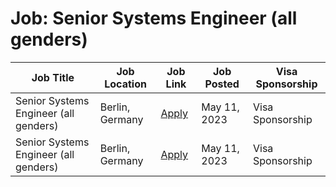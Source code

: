 # Job: Senior Systems Engineer (all genders)

| Job Title | Job Location | Job Link | Job Posted | Visa Sponsorship |
| --- | --- | --- | --- | --- |
| Senior Systems Engineer (all genders) | Berlin, Germany | [Apply](https://payrails-a878df-6480e55b81e9de7932c1b74.webflow.io/career/jobs?id=961617) | May 11, 2023 | Visa Sponsorship |
| Senior Systems Engineer (all genders) | Berlin, Germany | [Apply](https://payrails-a878df-6480e55b81e9de7932c1b74.webflow.io/career/jobs?id=961617) | May 11, 2023 | Visa Sponsorship |
